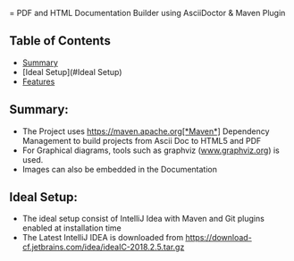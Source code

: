 = PDF and HTML Documentation Builder using AsciiDoctor & Maven Plugin

## Table of Contents
- [Summary](#Summary)
- [Ideal Setup](#Ideal Setup)
- [Features](#features)

## Summary:
 - The Project uses https://maven.apache.org[*Maven*] Dependency Management to build projects from Ascii Doc to HTML5 and PDF
 - For Graphical diagrams, tools such as graphviz (www.graphviz.org) is used.
 - Images can also be embedded in the Documentation


## Ideal Setup:
 - The ideal setup consist of IntelliJ Idea with Maven and Git plugins enabled at installation time
 - The Latest IntelliJ IDEA is downloaded from https://download-cf.jetbrains.com/idea/ideaIC-2018.2.5.tar.gz


